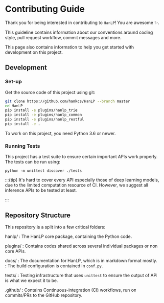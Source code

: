 # Contributing Guide

Thank you for being interested in contributing to `HanLP`! You
are awesome ✨.

This guideline contains information about our conventions around coding style, pull request workflow, commit messages and more.

This page also contains information to help you get started with development on this
project.

## Development

### Set-up

Get the source code of this project using git:

```bash
git clone https://github.com/hankcs/HanLP --branch master
cd HanLP
pip install -e plugins/hanlp_trie
pip install -e plugins/hanlp_common
pip install -e plugins/hanlp_restful
pip install -e .
```

To work on this project, you need Python 3.6 or newer.

### Running Tests

This project has a test suite to ensure certain important APIs work properly. The tests can be run using:

```console
python -m unittest discover ./tests
```

:::{tip}
It's hard to cover every API especially those of deep learning models, due to the limited computation resource of CI. However, we suggest all inference APIs to be tested at least.

:::

## Repository Structure

This repository is a split into a few critical folders:

hanlp/
: The HanLP core package, containing the Python code.

plugins/
: Contains codes shared across several individual packages or non core APIs.

docs/
: The documentation for HanLP, which is in markdown format mostly.
: The build configuration is contained in `conf.py`.

tests/
: Testing infrastructure that uses `unittest` to ensure the output of API is what we expect it to be.

.github/
: Contains Continuous-integration (CI) workflows, run on commits/PRs to the GitHub repository.

